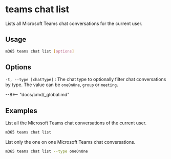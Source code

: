 # teams chat list

Lists all Microsoft Teams chat conversations for the current user.

## Usage

```sh
m365 teams chat list [options]
```

## Options

`-t, --type [chatType]`
: The chat type to optionally filter chat conversations by type. The value can be `oneOnOne`, `group` or `meeting`.

--8<-- "docs/cmd/_global.md"

## Examples

List all the Microsoft Teams chat conversations of the current user.

```sh
m365 teams chat list
```

List only the one on one Microsoft Teams chat conversations.

```sh
m365 teams chat list --type oneOnOne
```
